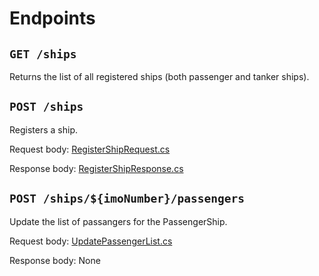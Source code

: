 # Endpoints

## `GET /ships`

Returns the list of all registered ships (both passenger and tanker ships).

## `POST /ships`

Registers a ship.

Request body: [RegisterShipRequest.cs](../FleetMan.Contracts/Registration/RegisterShipRequest.cs)

Response body: [RegisterShipResponse.cs](../FleetMan.Contracts/Registration/RegisterShipResponse.cs)

## `POST /ships/${imoNumber}/passengers`

Update the list of passangers for the PassengerShip.

Request body: [UpdatePassengerList.cs](../FleetMan.Contracts/UpdatePassengerListRequest.cs)

Response body: None